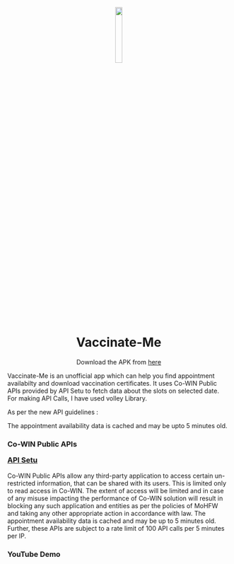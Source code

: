 <p align="center">
<img src="https://socoemergency.org/wp-content/uploads/2020/11/icon-vaccine.png" width=18% height=18%>
</p>
<h1 align="center">
Vaccinate-Me

</h1>
  
<p align="center"
 
  Download the APK from [here](quora.com/profile/Ashish-Kulkarni-100)

  </p>
 


Vaccinate-Me is an unofficial app which can help you find appointment availabilty and download vaccination certificates.
It uses Co-WIN Public APIs provided by API Setu to fetch data about the slots on selected date. For making API Calls, I have used volley Library.

As per the new API guidelines :
  
The appointment availability data is cached and may be upto 5 minutes old.

<h3 >

Co-WIN Public APIs
  
[API Setu](https://apisetu.gov.in/public/marketplace/api/cowin)

</h3>

Co-WIN Public APIs allow any third-party application to access certain un-restricted information, that can be shared with its users. This is limited only to read access in Co-WIN. The extent of access will be limited and in case of any misuse impacting the performance of Co-WIN solution will result in blocking any such application and entities as per the policies of MoHFW and taking any other appropriate action in accordance with law. The appointment availability data is cached and may be up to 5 minutes old. Further, these APIs are subject to a rate limit of 100 API calls per 5 minutes per IP.

<h3 >
YouTube Demo
</h3>


